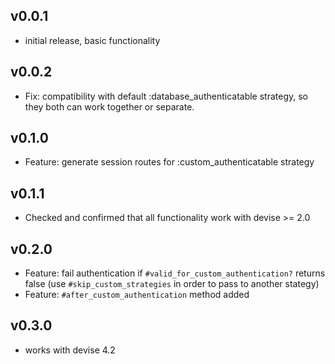 ## v0.0.1

* initial release, basic functionality

## v0.0.2

* Fix: compatibility with default :database_authenticatable strategy, so they both can work together or separate.

## v0.1.0

* Feature: generate session routes for :custom_authenticatable strategy

## v0.1.1

* Checked and confirmed that all functionality work with devise >= 2.0

## v0.2.0

* Feature: fail authentication if `#valid_for_custom_authentication?` returns false (use `#skip_custom_strategies` in order to pass to another stategy)
* Feature: `#after_custom_authentication` method added

## v0.3.0

* works with devise 4.2
